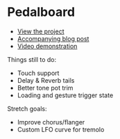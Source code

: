 # Pedalboard

- [View the project](https://pedalboard.netlify.com/)
- [Accompanying blog post](http://trysmudford.com/blog/pedalboard/)
- [Video demonstration](https://www.youtube.com/watch?v=OJVmZ7hbVPQ)

Things still to do:

- Touch support
- Delay & Reverb tails
- Better tone pot trim
- Loading and gesture trigger state

Stretch goals:

- Improve chorus/flanger
- Custom LFO curve for tremolo

